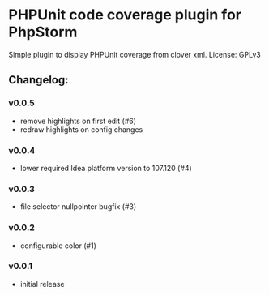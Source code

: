 # PHPUnit code coverage plugin for PhpStorm

Simple plugin to display PHPUnit coverage from clover xml.
License: GPLv3

## Changelog:

### v0.0.5
 * remove highlights on first edit (#6)
 * redraw highlights on config changes

### v0.0.4
 * lower required Idea platform version to 107.120 (#4)

### v0.0.3
 * file selector nullpointer bugfix (#3)

### v0.0.2
 * configurable color (#1)

### v0.0.1
 * initial release